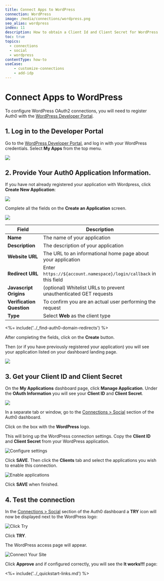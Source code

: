 ```yaml
---
title: Connect Apps to WordPress
connection: WordPress
image: /media/connections/wordpress.png
seo_alias: wordpress
index: 11
description: How to obtain a Client Id and Client Secret for WordPress
toc: true
topics:
  - connections
  - social
  - wordpress
contentType: how-to
useCase:
    - customize-connections
    - add-idp
---
```


# Connect Apps to WordPress

To configure WordPress OAuth2 connections, you will need to register Auth0 with the [WordPress Developer Portal](http://developer.wordpress.com/).

## 1. Log in to the Developer Portal

Go to the [WordPress Developer Portal](http://developer.wordpress.com/), and log in with your WordPress credentials. Select **My Apps** from the top menu.

![](/media/articles/connections/social/wordpress/wordpress-dev-portal.png)

## 2. Provide Your Auth0 Application Information.

If you have not already registered your application with Wordpress, click **Create New Application**:

![](/media/articles/connections/social/wordpress/create-new-app.png)

Complete all the fields on the **Create an Application** screen.

![](/media/articles/connections/social/wordpress/create-new-app-config-screen.png)

|**Field**|**Description**|
|-|-|
|**Name** | The name of your application|
|**Description** | The description of your application|
|**Website URL** | The URL to an informational home page about your application|
|**Redirect URL** | Enter `https://${account.namespace}/login/callback` in this field|
|**Javascript Origins** | (optional) Whitelist URLs to prevent unauthenticated GET requests|
|**Verification Question** | To confirm you are an actual user performing the request|
|**Type** | Select **Web** as the client type|

<%= include('../_find-auth0-domain-redirects') %>

After completing the fields, click on the **Create** button.

Then (or if you have previously registered your application) you will see your application listed on your dashboard landing page.

![](/media/articles/connections/social/wordpress/my-apps.png)

## 3. Get your Client ID and Client Secret

On the **My Applications** dashboard page, click **Manage Application**. Under the **OAuth Information** you will see your **Client ID** and **Client Secret**.

![](/media/articles/connections/social/wordpress/oauth-info.png)

In a separate tab or window, go to the [Connections > Social](${manage_url}/#/connections/social) section of the Auth0 dashboard. 

Click on the box with the **WordPress** logo.

This will bring up the WordPress connection settings. Copy the **Client ID** and **Client Secret** from your WordPress application.

![Configure settings](/media/articles/connections/social/wordpress/settings.png)

Click **SAVE**. Then click the **Clients** tab and select the applications you wish to enable this connection.

![Enable applications](/media/articles/connections/social/wordpress/enable-clients.png)

Click **SAVE** when finished.

## 4. Test the connection

In the [Connections > Social](${manage_url}/#/connections/social) section of the Auth0 dashboard a **TRY** icon will now be displayed next to the WordPress logo:

![Click Try](/media/articles/connections/social/wordpress/try-button.png)

Click **TRY**.

The WordPress access page will appear.

![Connect Your Site](/media/articles/connections/social/wordpress/allow-connection.png)

Click **Approve** and if configured correctly, you will see the **It works!!!** page:

<%= include('../_quickstart-links.md') %>
